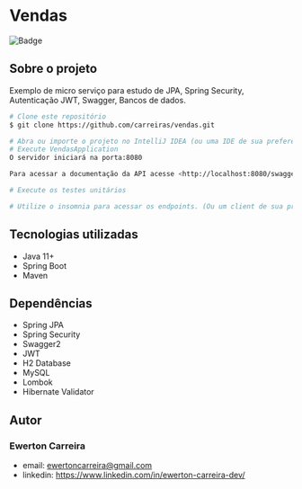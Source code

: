 # Vendas

![Badge](https://img.shields.io/badge/license-MIT-green?style=for-the-badge)

## Sobre o projeto

Exemplo de micro serviço para estudo de JPA, Spring Security, Autenticação JWT, Swagger, Bancos de dados.


```bash
# Clone este repositório
$ git clone https://github.com/carreiras/vendas.git

# Abra ou importe o projeto no IntelliJ IDEA (ou uma IDE de sua preferência)
# Execute VendasApplication
O servidor iniciará na porta:8080

Para acessar a documentação da API acesse <http://localhost:8080/swagger-ui.html>

# Execute os testes unitários

# Utilize o insomnia para acessar os endpoints. (Ou um client de sua preferência)
```

## Tecnologias utilizadas

- Java 11+
- Spring Boot
- Maven

## Dependências

- Spring JPA
- Spring Security
- Swagger2
- JWT
- H2 Database
- MySQL
- Lombok
- Hibernate Validator


## Autor

### Ewerton Carreira

- email: ewertoncarreira@gmail.com
- linkedin: https://www.linkedin.com/in/ewerton-carreira-dev/